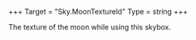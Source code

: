 +++
Target = "Sky.MoonTextureId"
Type = string
+++

The texture of the moon while using this skybox.